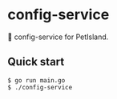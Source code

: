 # config-service

🦍 config-service for PetIsland.

## Quick start

```
$ go run main.go
$ ./config-service
```
